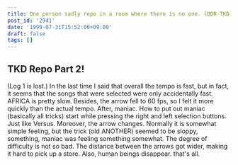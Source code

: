 ```yaml
---
title: One person sadly repo in a room where there is no one. (DDR-TKD)
post_id: '2941'
date: '1999-07-31T15:52:00+09:00'
draft: false
tags: []
---
```


## TKD Repo Part 2!

(Log 1 is lost.) In the last time I said that overall the tempo is fast, but in fact, it seems that the songs that were selected were only accidentally fast. AFRICA is pretty slow. Besides, the arrow fell to 60 fps, so I felt it more quickly than the actual tempo. After, maniac. How to put out maniac (basically all tricks) start while pressing the right and left selection buttons. Just like Versus. Moreover, the arrow changes. Normally it is somewhat simple feeling, but the trick (old ANOTHER) seemed to be sloppy, something, maniac was feeling something somewhat. The degree of difficulty is not so bad. The distance between the arrows got wider, making it hard to pick up a store. Also, human beings disappear. that's all.
